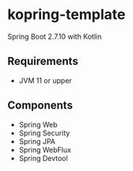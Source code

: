 # kopring-template

Spring Boot 2.7.10 with Kotlin

## Requirements

- JVM 11 or upper

## Components

- Spring Web
- Spring Security
- Spring JPA
- Spring WebFlux
- Spring Devtool
